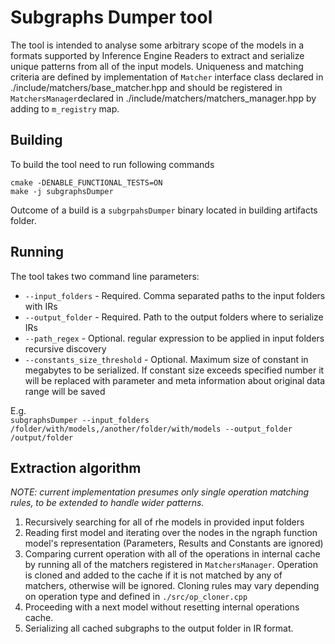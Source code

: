 # Subgraphs Dumper tool

The tool is intended to analyse some arbitrary scope of the models in a formats supported by Inference Engine Readers
to extract and serialize unique patterns from all of the input models. Uniqueness and matching criteria are defined by implementation of
`Matcher` interface class declared in ./include/matchers/base_matcher.hpp and should be registered in 
`MatchersManager`declared in ./include/matchers/matchers_manager.hpp by adding to `m_registry` map.

## Building

To build the tool need to run following commands   
```
cmake -DENABLE_FUNCTIONAL_TESTS=ON
make -j subgraphsDumper
```
Outcome of a build is a `subgrpahsDumper` binary located in building artifacts folder.

## Running
The tool takes two command line parameters:    
* `--input_folders` - Required. Comma separated paths to the input folders with IRs
* `--output_folder` - Required. Path to the output folders where to serialize IRs
* `--path_regex` - Optional. regular expression to be applied in input folders recursive discovery
* `--constants_size_threshold` - Optional. Maximum size of constant in megabytes to be serialized.
                                 If constant size exceeds specified number it will be replaced
                                 with parameter and meta information about original data range will be saved

E.g.    
```subgraphsDumper --input_folders /folder/with/models,/another/folder/with/models --output_folder /output/folder```

## Extraction algorithm
*NOTE: current implementation presumes only single operation matching rules, to be extended to handle wider patterns.*

1. Recursively searching for all of rhe models in provided input folders
2. Reading first model and iterating over the nodes in the ngraph function model's representation 
   (Parameters, Results and Constants are ignored)
3. Comparing current operation with all of the operations in internal cache by running all of the matchers registered in 
`MatchersManager`. Operation is cloned and added to the cache if it is not matched by any of matchers, otherwise will be ignored.
   Cloning rules may vary depending on operation type and defined in `./src/op_cloner.cpp`
4. Proceeding with a next model without resetting internal operations cache.
5. Serializing all cached subgraphs to the output folder in IR format.